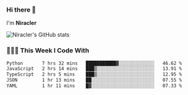 ### Hi there 👋

I'm **Niracler**

![Niracler's GitHub stats](https://github-readme-stats.vercel.app/api?username=Niracler&show_icons=true)


### 👨🏻‍💻 This Week I Code With

<!--START_SECTION:waka-->

```txt
Python       7 hrs 32 mins   ███████████▓░░░░░░░░░░░░░   46.62 %
JavaScript   2 hrs 14 mins   ███▒░░░░░░░░░░░░░░░░░░░░░   13.91 %
TypeScript   2 hrs 5 mins    ███▒░░░░░░░░░░░░░░░░░░░░░   12.95 %
JSON         1 hr 13 mins    ██░░░░░░░░░░░░░░░░░░░░░░░   07.55 %
YAML         1 hr 11 mins    █▓░░░░░░░░░░░░░░░░░░░░░░░   07.33 %
```

<!--END_SECTION:waka-->

